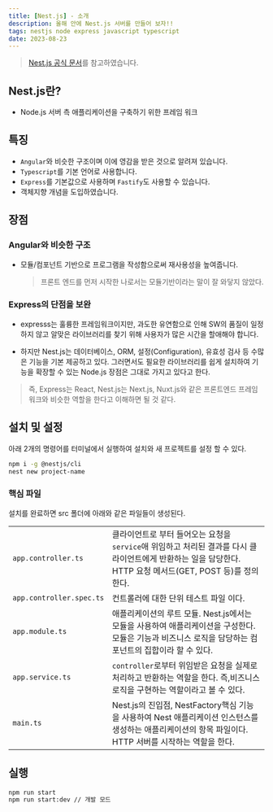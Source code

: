 ```yaml
---
title: [Nest.js] - 소개
description: 올해 안에 Nest.js 서버를 만들어 보자!!
tags: nestjs node express javascript typescript
date: 2023-08-23
---
```


> [Nest.js 공식 문서](https://docs.nestjs.com/)를 참고하였습니다.

## Nest.js란?

- Node.js 서버 측 애플리케이션을 구축하기 위한 프레임 워크

## 특징

- `Angular`와 비슷한 구조이며 이에 영감을 받은 것으로 알려져 있습니다.
- `Typescript`를 기본 언어로 사용합니다.
- `Express`를 기본값으로 사용하며 `Fastify`도 사용할 수 있습니다.
- 객체지향 개념을 도입하였습니다.

## 장점

### Angular와 비슷한 구조

- 모듈/컴포넌트 기반으로 프로그램을 작성함으로써 재사용성을 높여줍니다.
  > 프론트 엔드를 먼저 시작한 나로서는 모듈기반이라는 말이 잘 와닿지 않았다.

### Express의 단점을 보완

- expresss는 훌륭한 프레임워크이지만, 과도한 유연함으로 인해 SW의 품질이 일정하지 않고 알맞은 라이브러리를 찾기 위해 사용자가 많은 시간을 할애해야 합니다.

- 하지만 Nest.js는 데이터베이스, ORM, 설정(Configuration), 유효성 검사 등 수많은 기능을 기본 제공하고 있다. 그러면서도 필요한 라이브러리를 쉽게 설치하여 기능을 확장할 수 있는 Node.js 장점은 그대로 가지고 있다고 한다.

> 즉, Express는 React, Nest.js는 Next.js, Nuxt.js와 같은 프론트엔드 프레임워크와 비슷한 역할을 한다고 이해하면 될 것 같다.

## 설치 및 설정

아래 2개의 명령어를 터미널에서 실행하여 설치와 새 프로젝트를 설정 할 수 있다.

```bash
npm i -g @nestjs/cli
nest new project-name

```

### 핵심 파일

설치를 완료하면 src 폴더에 아래와 같은 파일들이 생성된다.

|                          |                                                                                                                                                             |
| ------------------------ | ----------------------------------------------------------------------------------------------------------------------------------------------------------- |
| `app.controller.ts`      | 클라이언트로 부터 들어오는 요청을 `service`애 위임하고 처리된 결과를 다시 클라이언트에게 반환하는 일을 담당한다. HTTP 요청 메서드(GET, POST 등)를 정의한다. |
| `app.controller.spec.ts` | 컨트롤러에 대한 단위 테스트 파일 이다.                                                                                                                      |
| `app.module.ts`          | 애플리케이션의 루트 모듈. Nest.js에서는 모듈을 사용하여 애플리케이션을 구성한다. 모듈은 기능과 비즈니스 로직을 담당하는 컴포넌트의 집합이라 할 수 있다.     |
| `app.service.ts`         | `controller`로부터 위임받은 요청을 실제로 처리하고 반환하는 역할을 한다. 즉,비즈니스 로직을 구현하는 역할이라고 볼 수 있다.                                 |
| `main.ts`                | Nest.js의 진입점, NestFactory핵심 기능을 사용하여 Nest 애플리케이션 인스턴스를 생성하는 애플리케이션의 항목 파일이다. HTTP 서버를 시작하는 역할을 한다.     |

## 실행

```bash
npm run start
npm run start:dev // 개발 모드
```
